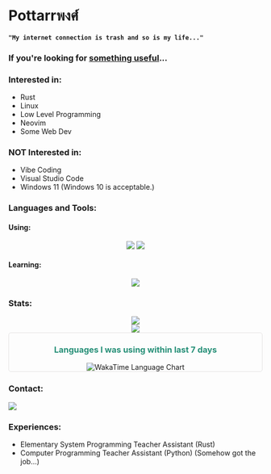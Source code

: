 # Pottarrพงศ์

**`"My internet connection is trash and so is my life..."`**

### If you're looking for [something useful](https://github.com/Pottarr/KMITL-SE-Classes-Archive)...

### Interested in:

- Rust
- Linux
- Low Level Programming
- Neovim
- Some Web Dev

### NOT Interested in:

- Vibe Coding
- Visual Studio Code
- Windows 11 (Windows 10 is acceptable.)

### Languages and Tools:

#### Using:

<div align="center">
    <img src="https://skillicons.dev/icons?i=rust,latex,neovim,nix,linux,markdown,python,bash&theme=dark" />
    <img src="https://skillicons.dev/icons?i=c,cpp,html,css,typescript,javascript,java,lua&theme=dark" />
</div>

#### Learning:

<div align="center">
    <img src="https://skillicons.dev/icons?i=go&theme=dark" />
</div>

### Stats:

<div align="center" flex="row">
    <img src="https://github-readme-stats.vercel.app/api?username=Pottarr&show_icons=true&theme=gotham" />
</div>
<div align="center" flex="row">
    <img src="https://github-readme-stats.vercel.app/api/top-langs/?username=Pottarr&layout=donut-vertical&theme=gotham" />
</div>
<div style="border-radius: 5px; border: 1px solid #E4E2E2;" align="center" flex="row">
    <h3 style="color: #268F77">Languages I was using within last 7 days</h3>
    <img src="https://github.com/Pottarr/Pottarr/blob/main/wakatime-languages-pie-svg.svg" alt="WakaTime Language Chart" />
</div>


### Contact:

<a href="https://www.linkedin.com/in/pottarrpongs/"><img src="https://skillicons.dev/icons?i=linkedin&theme=dark" /></a>

### Experiences:

- Elementary System Programming Teacher Assistant (Rust)
- Computer Programming Teacher Assistant (Python) (Somehow got the job...)
